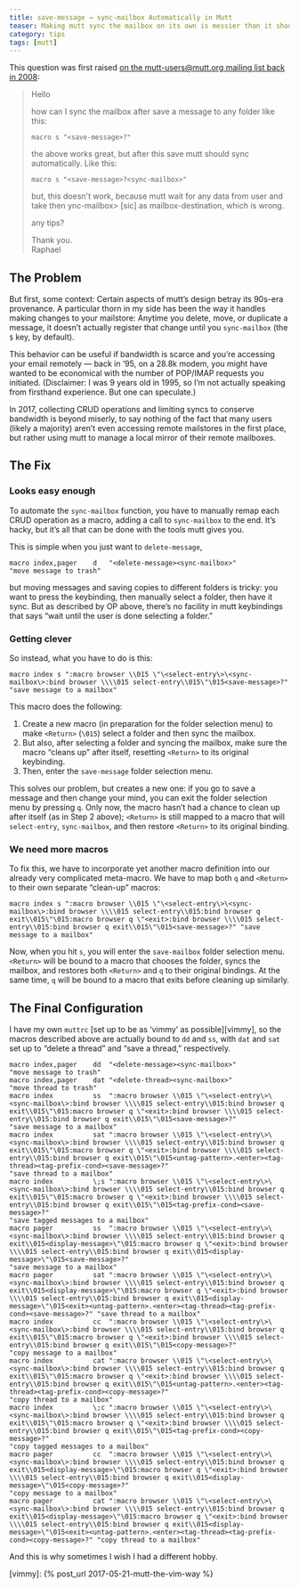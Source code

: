 ```yaml
---
title: save-message → sync-mailbox Automatically in Mutt
teaser: Making mutt sync the mailbox on its own is messier than it should have to be — but it can be done.
category: tips
tags: [mutt]
---
```


This question was first raised [on the mutt-users@mutt.org mailing list back in 2008][op]:

> Hello
> 
> how can I sync the mailbox after save a message to any folder like this:
> 
> `macro s "<save-message>?"`
> 
> the above works great, but after this save mutt should sync
> automatically. Like this:
> 
> `macro s "<save-message>?<sync-mailbox>"`
> 
> but, this doesn't work, because mutt wait for any data from user and
> take then ync-mailbox> [sic] as mailbox-destination, which is wrong.
> 
> any tips?
> 
> Thank you.  
> Raphael

The Problem
-----------

But first, some context: Certain aspects of mutt’s design betray its 90s-era provenance. A particular thorn in my side has been the way it handles making changes to your mailstore: Anytime you delete, move, or duplicate a message, it doesn’t actually register that change until you `sync-mailbox` (the `$` key, by default).

This behavior can be useful if bandwidth is scarce and you’re accessing your email remotely — back in ’95, on a 28.8k modem, you might have wanted to be economical with the number of POP/IMAP requests you initiated. (Disclaimer: I was 9 years old in 1995, so I’m not actually speaking from firsthand experience. But one can speculate.)

In 2017, collecting CRUD operations and limiting syncs to conserve bandwidth is beyond miserly, to say nothing of the fact that many users (likely a majority) aren’t even accessing remote mailstores in the first place, but rather using mutt to manage a local mirror of their remote mailboxes.

The Fix
-------

### Looks easy enough

To automate the `sync-mailbox` function, you have to manually remap each CRUD operation as a macro, adding a call to `sync-mailbox` to the end. It’s hacky, but it’s all that can be done with the tools mutt gives you.

This is simple when you just want to `delete-message`,

```
macro index,pager    d   "<delete-message><sync-mailbox>"                                 "move message to trash"
```

but moving messages and saving copies to different folders is tricky: you want to press the keybinding, then manually select a folder, then have it sync. But as described by OP above, there’s no facility in mutt keybindings that says “wait until the user is done selecting a folder.”

### Getting clever

So instead, what you have to do is this:

```
macro index s ":macro browser \\015 \"\<select-entry\>\<sync-mailbox\>:bind browser \\\\015 select-entry\\015\"\015<save-message>?" "save message to a mailbox"
```

This macro does the following:

1. Create a new macro (in preparation for the folder selection menu) to make `<Return>` (`\015`) select a folder and then sync the mailbox.
2. But also, after selecting a folder and syncing the mailbox, make sure the macro “cleans up” after itself, resetting `<Return>` to its original keybinding.
3. Then, enter the `save-message` folder selection menu.

This solves our problem, but creates a new one: if you go to save a message and then change your mind, you can exit the folder selection menu by pressing `q`. Only now, the macro hasn’t had a chance to clean up after itself (as in Step 2 above); `<Return>` is still mapped to a macro that will `select-entry`, `sync-mailbox`, and then restore `<Return>` to its original binding.

### We need more macros

To fix this, we have to incorporate yet another macro definition into our already very complicated meta-macro. We have to map both `q` and `<Return>` to their own separate “clean-up” macros:

```
macro index s ":macro browser \\015 \"\<select-entry\>\<sync-mailbox\>:bind browser \\\\015 select-entry\\015:bind browser q exit\\015\"\015:macro browser q \"<exit>:bind browser \\\\015 select-entry\\015:bind browser q exit\\015\"\015<save-message>?" "save message to a mailbox"
```

Now, when you hit `s`, you will enter the `save-mailbox` folder selection menu. `<Return>` will be bound to a macro that chooses the folder, syncs the mailbox, and restores both `<Return>` and `q` to their original bindings. At the same time, `q` will be bound to a macro that exits before cleaning up similarly.

The Final Configuration
-----------------------

I have my own `muttrc` [set up to be as ‘vimmy’ as possible][vimmy], so the macros described above are actually bound to `dd` and `ss`, with `dat` and `sat` set up to “delete a thread” and “save a thread,” respectively.

```
macro index,pager    dd  "<delete-message><sync-mailbox>"                                 "move message to trash"
macro index,pager    dat "<delete-thread><sync-mailbox>"                                  "move thread to trash"
macro index          ss  ":macro browser \\015 \"\<select-entry\>\<sync-mailbox\>:bind browser \\\\015 select-entry\\015:bind browser q exit\\015\"\015:macro browser q \"<exit>:bind browser \\\\015 select-entry\\015:bind browser q exit\\015\"\015<save-message>?"                                                                                             "save message to a mailbox"
macro index          sat ":macro browser \\015 \"\<select-entry\>\<sync-mailbox\>:bind browser \\\\015 select-entry\\015:bind browser q exit\\015\"\015:macro browser q \"<exit>:bind browser \\\\015 select-entry\\015:bind browser q exit\\015\"\015<untag-pattern>.<enter><tag-thread><tag-prefix-cond><save-message>?"                                         "save thread to a mailbox"
macro index          \;s ":macro browser \\015 \"\<select-entry\>\<sync-mailbox\>:bind browser \\\\015 select-entry\\015:bind browser q exit\\015\"\015:macro browser q \"<exit>:bind browser \\\\015 select-entry\\015:bind browser q exit\\015\"\015<tag-prefix-cond><save-message>?"                                                                            "save tagged messages to a mailbox"
macro pager          ss  ":macro browser \\015 \"\<select-entry\>\<sync-mailbox\>:bind browser \\\\015 select-entry\\015:bind browser q exit\\015<display-message>\"\015:macro browser q \"<exit>:bind browser \\\\015 select-entry\\015:bind browser q exit\\015<display-message>\"\015<save-message>?"                                                           "save message to a mailbox"
macro pager          sat ":macro browser \\015 \"\<select-entry\>\<sync-mailbox\>:bind browser \\\\015 select-entry\\015:bind browser q exit\\015<display-message>\"\015:macro browser q \"<exit>:bind browser \\\\015 select-entry\\015:bind browser q exit\\015<display-message>\"\015<exit><untag-pattern>.<enter><tag-thread><tag-prefix-cond><save-message>?" "save thread to a mailbox"
macro index          cc  ":macro browser \\015 \"\<select-entry\>\<sync-mailbox\>:bind browser \\\\015 select-entry\\015:bind browser q exit\\015\"\015:macro browser q \"<exit>:bind browser \\\\015 select-entry\\015:bind browser q exit\\015\"\015<copy-message>?"                                                                                             "copy message to a mailbox"
macro index          cat ":macro browser \\015 \"\<select-entry\>\<sync-mailbox\>:bind browser \\\\015 select-entry\\015:bind browser q exit\\015\"\015:macro browser q \"<exit>:bind browser \\\\015 select-entry\\015:bind browser q exit\\015\"\015<untag-pattern>.<enter><tag-thread><tag-prefix-cond><copy-message>?"                                         "copy thread to a mailbox"
macro index          \;c ":macro browser \\015 \"\<select-entry\>\<sync-mailbox\>:bind browser \\\\015 select-entry\\015:bind browser q exit\\015\"\015:macro browser q \"<exit>:bind browser \\\\015 select-entry\\015:bind browser q exit\\015\"\015<tag-prefix-cond><copy-message>?"                                                                            "copy tagged messages to a mailbox"
macro pager          cc  ":macro browser \\015 \"\<select-entry\>\<sync-mailbox\>:bind browser \\\\015 select-entry\\015:bind browser q exit\\015<display-message>\"\015:macro browser q \"<exit>:bind browser \\\\015 select-entry\\015:bind browser q exit\\015<display-message>\"\015<copy-message>?"                                                           "copy message to a mailbox"
macro pager          cat ":macro browser \\015 \"\<select-entry\>\<sync-mailbox\>:bind browser \\\\015 select-entry\\015:bind browser q exit\\015<display-message>\"\015:macro browser q \"<exit>:bind browser \\\\015 select-entry\\015:bind browser q exit\\015<display-message>\"\015<exit><untag-pattern>.<enter><tag-thread><tag-prefix-cond><copy-message>?" "copy thread to a mailbox"
```

And this is why sometimes I wish I had a different hobby.

[op]: http://mutt-users.mutt.narkive.com/IQMJfPuh/save-message-to-and-then-sync-the-folder
[vimmy]: {% post_url 2017-05-21-mutt-the-vim-way %}
